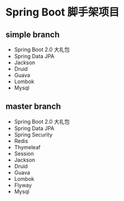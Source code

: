 # Spring Boot 脚手架项目

## simple branch 

* Spring Boot 2.0 大礼包
* Spring Data JPA
* Jackson
* Druid
* Guava
* Lombok
* Mysql

## master branch

* Spring Boot 2.0 大礼包
* Spring Data JPA
* Spring Security
* Redis
* Thymeleaf
* Session
* Jackson
* Druid
* Guava
* Lombok
* Flyway
* Mysql